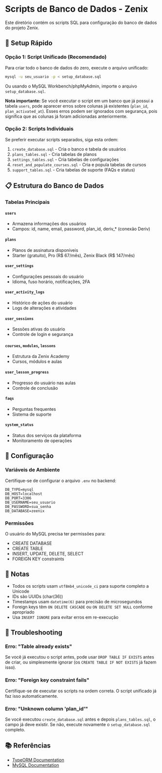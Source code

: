 # Scripts de Banco de Dados - Zenix

Este diretório contém os scripts SQL para configuração do banco de dados do projeto Zenix.

## 🚀 Setup Rápido

### Opção 1: Script Unificado (Recomendado)
Para criar todo o banco de dados do zero, execute o arquivo unificado:

```bash
mysql -u seu_usuario -p < setup_database.sql
```

Ou usando o MySQL Workbench/phpMyAdmin, importe o arquivo `setup_database.sql`.

**Nota importante:** Se você executar o script em um banco que já possui a tabela `users`, pode aparecer erros sobre colunas já existentes (`plan_id`, `plan_activated_at`). Esses erros podem ser ignorados com segurança, pois significa que as colunas já foram adicionadas anteriormente.

### Opção 2: Scripts Individuais
Se preferir executar scripts separados, siga esta ordem:

1. `create_database.sql` - Cria o banco e tabela de usuários
2. `plans_tables.sql` - Cria tabelas de planos
3. `settings_tables.sql` - Cria tabelas de configurações
4. `reset_and_populate_courses.sql` - Cria e popula tabelas de cursos
5. `support_tables.sql` - Cria tabelas de suporte (FAQs e status)

## 📋 Estrutura do Banco de Dados

### Tabelas Principais

#### `users`
- Armazena informações dos usuários
- Campos: id, name, email, password, plan_id, deriv_* (conexão Deriv)

#### `plans`
- Planos de assinatura disponíveis
- Starter (gratuito), Pro (R$ 67/mês), Zenix Black (R$ 147/mês)

#### `user_settings`
- Configurações pessoais do usuário
- Idioma, fuso horário, notificações, 2FA

#### `user_activity_logs`
- Histórico de ações do usuário
- Logs de alterações e atividades

#### `user_sessions`
- Sessões ativas do usuário
- Controle de login e segurança

#### `courses`, `modules`, `lessons`
- Estrutura da Zenix Academy
- Cursos, módulos e aulas

#### `user_lesson_progress`
- Progresso do usuário nas aulas
- Controle de conclusão

#### `faqs`
- Perguntas frequentes
- Sistema de suporte

#### `system_status`
- Status dos serviços da plataforma
- Monitoramento de operações

## 🔧 Configuração

### Variáveis de Ambiente

Certifique-se de configurar o arquivo `.env` no backend:

```env
DB_TYPE=mysql
DB_HOST=localhost
DB_PORT=3306
DB_USERNAME=seu_usuario
DB_PASSWORD=sua_senha
DB_DATABASE=zeenix
```

### Permissões

O usuário do MySQL precisa ter permissões para:
- CREATE DATABASE
- CREATE TABLE
- INSERT, UPDATE, DELETE, SELECT
- FOREIGN KEY constraints

## 📝 Notas

- Todos os scripts usam `utf8mb4_unicode_ci` para suporte completo a Unicode
- IDs são UUIDs (char(36))
- Timestamps usam `datetime(6)` para precisão de microsegundos
- Foreign keys têm `ON DELETE CASCADE` ou `ON DELETE SET NULL` conforme apropriado
- Usa `INSERT IGNORE` para evitar erros em re-execução

## 🐛 Troubleshooting

### Erro: "Table already exists"
Se você já executou o script antes, pode usar `DROP TABLE IF EXISTS` antes de criar, ou simplesmente ignorar (os `CREATE TABLE IF NOT EXISTS` já fazem isso).

### Erro: "Foreign key constraint fails"
Certifique-se de executar os scripts na ordem correta. O script unificado já faz isso automaticamente.

### Erro: "Unknown column 'plan_id'"
Se você executou `create_database.sql` antes e depois `plans_tables.sql`, o campo já deve existir. Se não, execute novamente o `setup_database.sql` completo.

## 📚 Referências

- [TypeORM Documentation](https://typeorm.io/)
- [MySQL Documentation](https://dev.mysql.com/doc/)

